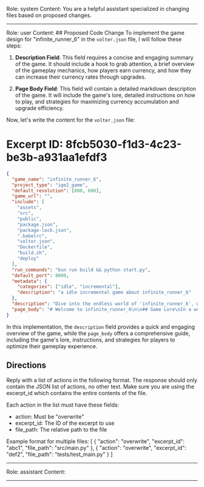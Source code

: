 Role: system
Content: You are a helpful assistant specialized in changing files based on proposed changes.
__________________
Role: user
Content: ## Proposed Code Change
To implement the game design for "infinite_runner_6" in the `volter.json` file, I will follow these steps:

1. **Description Field**: This field requires a concise and engaging summary of the game. It should include a hook to grab attention, a brief overview of the gameplay mechanics, how players earn currency, and how they can increase their currency rates through upgrades.

2. **Page Body Field**: This field will contain a detailed markdown description of the game. It will include the game's lore, detailed instructions on how to play, and strategies for maximizing currency accumulation and upgrade efficiency.

Now, let's write the content for the `volter.json` file:

# Excerpt ID: 8fcb5030-f1d3-4c23-be3b-a931aa1efdf3
```json volter.json
{
  "game_name": "infinite_runner_6",
  "project_type": "ige2_game",
  "default_resolution": [800, 600],
  "game_url": "",
  "include": [
    "assets",
    "src",
    "public",
    "package.json",
    "package-lock.json",
    ".babelrc",
    "volter.json",
    "Dockerfile",
    "build.sh",
    "deploy"
  ],
  "run_commands": "bun run build && python start.py",
  "default_port": 8000,
  "metadata": {
    "categories": ["idle", "incremental"],
    "description": "a idle incremental game about infinite_runner_6"
  },
  "description": "Dive into the endless world of 'infinite_runner_6', where your runners tirelessly collect coins across multiple tracks. Watch as your wealth grows automatically, and strategically invest in upgrades to boost your earnings. Increase your runner count, speed, and coin value to maximize your profits!",
  "page_body": "# Welcome to infinite_runner_6\n\n## Game Lore\nIn a world where runners never tire, your task is to guide them to collect as many coins as possible. These runners are relentless, moving from left to right across endless tracks, teleporting back to the start to continue their journey. Your role is to manage and upgrade their abilities to ensure maximum coin collection.\n\n## How to Play\n- **Objective**: Accumulate as many coins as possible by having your runners collect them as they appear on the tracks.\n- **Gameplay**: Runners automatically move across the screen, collecting coins they encounter. When they reach the end of a track, they teleport back to the start.\n- **Currency**: Coins are the primary currency, collected by runners as they move.\n\n## Upgrades\n- **Number of Active Runners**: Increase the number of runners to collect more coins simultaneously.\n- **Runner Speed**: Boost the speed of your runners to cover more ground quickly.\n- **Coin Value**: Enhance the value of each coin collected to increase your total earnings.\n- **Coin Spawn Rate**: Increase the frequency of coin appearances on the tracks.\n- **Multi-Track Unlock**: Unlock additional tracks to allow more runners to operate simultaneously.\n\n## Strategies\n- **Balance Your Upgrades**: Focus on a balanced upgrade strategy to ensure all aspects of your runners' abilities are enhanced.\n- **Prioritize Coin Value**: Early on, increasing coin value can significantly boost your earnings.\n- **Expand Your Tracks**: Unlocking more tracks allows for more runners, which means more coins collected over time.\n\nEnjoy the endless journey and watch your wealth grow in 'infinite_runner_6'!"
}
```

In this implementation, the `description` field provides a quick and engaging overview of the game, while the `page_body` offers a comprehensive guide, including the game's lore, instructions, and strategies for players to optimize their gameplay experience.

## Directions
Reply with a list of actions in the following format. The response should only contain the JSON list of actions, no other text.
Make sure you are using the excerpt_id which contains the entire contents of the file.

Each action in the list must have these fields:
- action: Must be "overwrite"
- excerpt_id: The ID of the excerpt to use
- file_path: The relative path to the file

Example format for multiple files:
[
    {
        "action": "overwrite",
        "excerpt_id": "abc1",
        "file_path": "src/main.py"
    },
    {
        "action": "overwrite",
        "excerpt_id": "def2",
        "file_path": "tests/test_main.py"
    }
]
__________________
Role: assistant
Content: 
__________________
